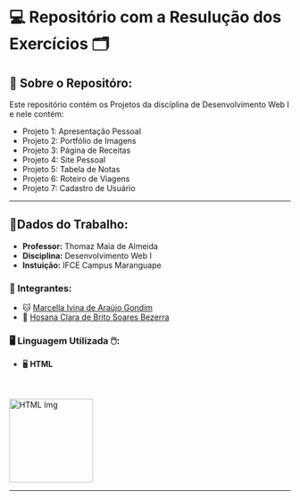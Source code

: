 # 💻 Repositório com a Resulução dos Exercícios 🗂 

## 🔎 Sobre o Repositóro: 
Este repositório contém os Projetos da discíplina de Desenvolvimento Web I e nele contém:

- Projeto 1: Apresentação Pessoal
- Projeto 2: Portfólio de Imagens
- Projeto 3: Página de Receitas
- Projeto 4: Site Pessoal
- Projeto 5: Tabela de Notas
- Projeto 6: Roteiro de Viagens
- Projeto 7: Cadastro de Usuário

---
## 📝Dados do Trabalho:

- **Professor:** Thomaz Maia de Almeida
- **Disciplina:** Desenvolvimento Web I
- **Instuição:** IFCE Campus Maranguape
  
### 👾 Integrantes:
- 🐱 [Marcella Ivina de Araújo Gondim](https://github.com/MarcyIvi)
- 🐑 [Hosana Clara de Brito Soares Bezerra](https://github.com/hosanasoaress)


### 🖥️ Linguagem Utilizada 🖱️:

- 🖥️ **HTML**
<br>
<br>

<img align="rigth" alt="HTML Img" width="150" height="150" src="https://upload.wikimedia.org/wikipedia/commons/thumb/6/61/HTML5_logo_and_wordmark.svg/640px-HTML5_logo_and_wordmark.svg.png">

<br>

---
